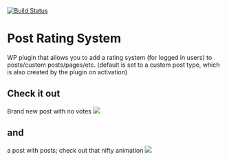 [![Build Status](https://travis-ci.org/Banjerr/postRatingSystem.svg?branch=master)](https://travis-ci.org/Banjerr/postRatingSystem)

# Post Rating System

WP plugin that allows you to add a rating system (for logged in users) to posts/custom posts/pages/etc. (default is set to a custom post type, which is also created by the plugin on activation)

## Check it out
Brand new post with no votes
![](https://dl.dropboxusercontent.com/s/limz7q0nl3t4qyq/089D0D46-2761-4756-9D9E-CD1A87EEA7C1-31180-0000666FDDD144AF.gif?dl=0)

## and
a post with posts; check out that nifty animation
![](https://dl.dropboxusercontent.com/s/m60lfapl5qz3f9o/D0972031-DB3B-44A4-BE26-414ABC1A3659-31180-0000668613A4B9E4.gif?dl=0)
